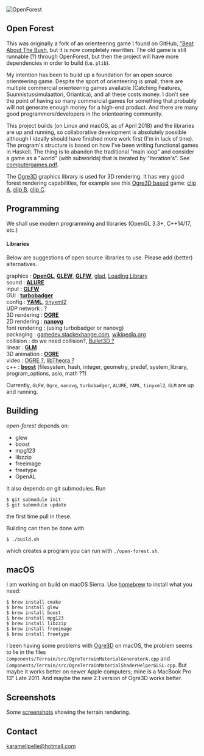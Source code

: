 ![](https://raw.githubusercontent.com/karamellpelle/open-forest/master/data/static/batb/openforest-512x256.png "OpenForest")

Open Forest
--------------------

This was originally a fork of an orienteering game I found on GitHub, ["Beat About The Bush]( 
https://github.com/jarvinet/orienteering-game), but it is now completely rewritten.
The old game is still runnable (?) through OpenForest, but then the project will have more dependencies in order to build (i.e. `plib`).

My intention has been to build up a foundation for an open source orienteering game. Despite the sport of orienteering is small, there are multiple commercial orienteering games available (Catching Features, Suunnistussimulaattori, Oriantica), and all these costs money. I don't see the point of having so many commercial games for something that probably will not generate enough money for a high-end product. And there are many good programmers/developers in the orienteering community.

This project builds (on Linux and macOS, as of April 2018) and the libraries are up and running, so collaborative development is absolutely possible although I ideally should have finished more work first (I'm in lack of time). The program's structure is based on how I've been writing functional games in Haskell. The thing is to abandon the traditional "main loop" and consider a game as a "world" (with subworlds) that is iterated by "Iteration's". See [computergames.pdf](https://github.com/karamellpelle/grid/blob/master/computergames.pdf).

The [Ogre3D](https://www.ogre3d.org/) graphics library is used for 3D rendering. It has very good forest rendering capabilities, for example see this [Ogre3D based](https://forums.ogre3d.org/viewtopic.php?f=11&t=35922) game: [clip A](https://youtu.be/4QIHzn1PrxY?t=12m20s), [clip B](https://youtu.be/PWSg4olxaYE?t=5m9s), [clip C](https://youtu.be/CXr82Gtbk1Y?t=1m57s).


Programming
--------------------

We shall use modern programming and libraries (OpenGL 3.3+, C++14/17, etc.)

#### Libraries

Below are suggestions of open source libraries to use. Please add (better) alternatives.

graphics          : [**OpenGL**](https://www.opengl.org/wiki/), [**GLEW**](http://glew.sourceforge.net), [**GLFW**](http://www.glfw.org), [glad](https://github.com/Dav1dde/glad), [Loading Library](https://www.khronos.org/opengl/wiki/OpenGL_Loading_Library)  
sound             : [**ALURE**](http://kcat.strangesoft.net/alure.html)  
input             : [**GLFW**](http://www.glfw.org)  
GUI               : [**turbobadger**](https://github.com/fruxo/turbobadger)  
config            : [**YAML**](http://yaml.org), [tinyxml2](http://www.grinninglizard.com/tinyxml2)  
UDP network       : ?  
3D rendering      : [**OGRE**](http://www.ogre3d.org)  
2D rendering      : [**nanovg**](https://github.com/memononen/nanovg)  
font rendering    : (using turbobadger or nanovg)  
packaging         : [gamedev.stackexhange.com](http://gamedev.stackexchange.com/questions/37648/how-can-you-put-all-images-from-a-game-to-1-file), 
                    [wikipedia.org](http://en.wikipedia.org/wiki/List_of_archive_formats)  
collision         : do we need collision?,
                    [Bullet3D ?](https://github.com/bulletphysics/bullet3)  
linear            : [**GLM**](http://glm.g-truc.net)  
3D animation      : [**OGRE**](http://www.ogre3d.org)  
video             : [OGRE ?](http://www.ogre3d.org), 
                    [libTheora ?](http://www.theora.org/)  
c++               : [**boost**](http://www.boost.org/)
                    (filesystem, hash, integer, geometry, predef, system_library, program_options, asio, math ??)

Currently, `GLFW`, `Ogre`, `nanovg`, `turbobadger`, `ALURE`, `YAML`, `tinyxml2`, `GLM`  are up and running. 


Building
--------------------

_open-forest_ depends on:

  * glew
  * boost
  * mpg123
  * libzzip
  * freeimage
  * freetype
  * OpenAL

It also depends on git submodules. Run
    
    $ git submodule init
    $ git submodule update

the first time pull in these.

Building can then be done with

    $ ./build.sh

which creates a program you can run with `./open-forest.sh`.

## macOS

I am working on build on macOS Sierra. Use [homebrew](www.brew.sh) to install what you need:

    $ brew install cmake
    $ brew install glew
    $ brew install boost
    $ brew install mpg123
    $ brew install libzzip
    $ brew install freeimage
    $ brew install freetype

I been having some problems with [Ogre3D](https://github.com/karamellpelle/open-forest-ogre) on macOS, the problem seems to lie in the files `Components/Terrain/src/OgreTerrainMaterialGeneratorA.cpp` and `Components/Terrain/src/OgreTerrainMaterialShaderHelperGLSL.cpp`. But maybe it works better on newer Apple computers; mine is a MacBook Pro 13\" Late 2011. And maybe the new 2.1 version of Ogre3D works better.

Screenshots
----------------

Some [screenshots](data/meta/screenshots/screenshots.markdown) showing the terrain rendering.

Contact
----------------

<karamellpelle@hotmail.com>
